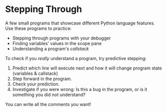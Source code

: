 # Stepping Through

A few small programs that showcase different Python language features. Use these programs to practice:

- Stepping through programs with your debugger
- Finding variables' values in the scope pane
- Understanding a program's _callstack_

To check if you _really_ understand a program, try predictive stepping:

1. Predict which line will execute next and how it will change program state (variables & callstack)
2. Step forward in the program.
3. Check your prediction.
4. Investigate if you were wrong: Is this a bug in the program, or is it something you did not understand?

You can write all the comments you want!

